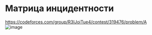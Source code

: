 # Матрица инцидентности
https://codeforces.com/group/R3IJoiTue4/contest/319476/problem/A
![image](https://github.com/OrlovAlexey/Olympiad-programming/assets/33424589/593c67d9-5b42-4cdd-b850-b5124f3aa8a8)

